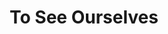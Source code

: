 ---
title: To See Ourselves
year: 1941
opening_date: 1941-05-27
closing_date: 1941-05-30
layout: productions
featured_image: 
image_caption:
image_credit:
playbill:
category:
Theatre: Theatre Jacksonville
Venue: Little Theatre
cast:
  Jill Charteris: Dorothy Kenniston
  Caroline Allerton: Edre Ferguson
  Emma: Eleonor Edwards
  Freddie Allerton: Harold Hornbeak
  Owen Llewellyn: Stokes Perry
crew:
  Technical Director: Alex Pillsbury
  Director: Edward J. Crowley
  Crew Assistant:
    - Eleonor Edwards
    - Elizabeth Hulett
    - Jean Goshorn
    - Jesse Hoagland
    - Malcolm Hoagland
    - Margery Jones
    - Mary Courtney
    - Mattie Poor
    - Maurice Blitch
    - Mildred Carswell
  Props: Kay Godshalk
  Stage Manager: Jesse Hoagland
  Make-up:
    - Aletha Masters
    - Jean Runyon
    - Stanley Morrell
understudies:
orchestra:
external_links:
---